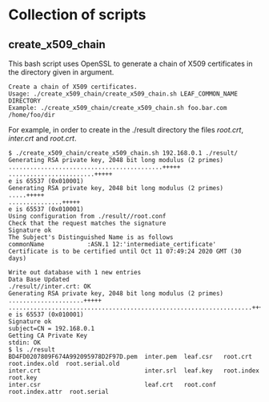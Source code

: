 # Collection of scripts

## create_x509_chain

This bash script uses OpenSSL to generate a chain of X509 certificates in the
directory given in argument.

```console
Create a chain of X509 certificates.
Usage: ./create_x509_chain/create_x509_chain.sh LEAF_COMMON_NAME DIRECTORY
Example: ./create_x509_chain/create_x509_chain.sh foo.bar.com /home/foo/dir
```

For example, in order to create in the ./result directory the files *root.crt*,
*inter.crt* and *root.crt*.

```console
$ ./create_x509_chain/create_x509_chain.sh 192.168.0.1 ./result/
Generating RSA private key, 2048 bit long modulus (2 primes)
...........................................+++++
........................+++++
e is 65537 (0x010001)
Generating RSA private key, 2048 bit long modulus (2 primes)
.....+++++
...............+++++
e is 65537 (0x010001)
Using configuration from ./result//root.conf
Check that the request matches the signature
Signature ok
The Subject's Distinguished Name is as follows
commonName            :ASN.1 12:'intermediate_certificate'
Certificate is to be certified until Oct 11 07:49:24 2020 GMT (30 days)

Write out database with 1 new entries
Data Base Updated
./result//inter.crt: OK
Generating RSA private key, 2048 bit long modulus (2 primes)
.....................+++++
....................................................................+++++
e is 65537 (0x010001)
Signature ok
subject=CN = 192.168.0.1
Getting CA Private Key
stdin: OK
$ ls ./result
BD4FD0207809F674A992095978D2F97D.pem  inter.pem  leaf.csr   root.crt         root.index.old  root.serial.old
inter.crt                             inter.srl  leaf.key   root.index       root.key
inter.csr                             leaf.crt   root.conf  root.index.attr  root.serial
```
